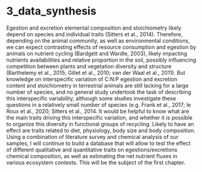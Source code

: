 # 3_data_synthesis

Egestion and excretion elemental composition and stoichiometry likely depend on species and individual
traits (Sitters et al., 2014). Therefore, depending on the animal community, as well as environmental conditions,
we can expect contrasting effects of resource consumption and egestion by animals on nutrient cycling
(Bardgett and Wardle, 2003), likely impacting nutrients availabilities and relative proportion in the soil, possibly
influencing competition between plants and vegetation diversity and structure (Barthelemy et al., 2015;
Gillet et al., 2010; van der Waal et al., 2011). But knowledge on interspecific variation of C:N:P egestion and
excretion content and stoichiometry in terrestrial animals are still lacking for a large number of species, and no
general study undertook the task of describing this interspecific variability, although some studies investigate
these questions in a relatively small number of species (e.g. Frank et al., 2017; le Roux et al., 2020; Sitters et al.,
2014. It would be helpful to know what are the main traits driving this interspecific variation, and whether it
is possible to organize this diversity in functional groups of recycling. Likely to have an effect are traits related
to diet, physiology, body size and body composition. Using a combination of literature survey and chemical
analysis of our samples, I will continue to build a database that will allow to test the effect of different
qualitative and quantitative traits on egestions/excretions chemical composition, as well as estimating the net
nutrient fluxes in various ecosystem contexts. This will be the subject of the first chapter.